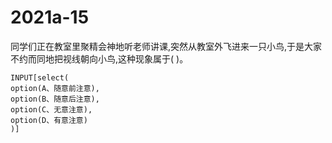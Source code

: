 # 2021a-15
同学们正在教室里聚精会神地听老师讲课,突然从教室外飞进来一只小鸟,于是大家不约而同地把视线朝向小鸟,这种现象属于( )。
```meta-bind
INPUT[select(
option(A、随意前注意),
option(B、随意后注意),
option(C、无意注意),
option(D、有意注意)
)]
```